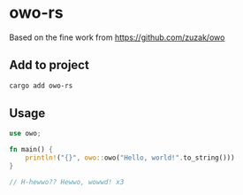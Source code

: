 # owo-rs

Based on the fine work from https://github.com/zuzak/owo

## Add to project

```sh
cargo add owo-rs
```

## Usage

```rust
use owo;

fn main() {
    println!("{}", owo::owo("Hello, world!".to_string()))
}

// H-hewwo?? Hewwo, wowwd! x3
```